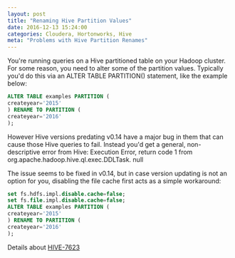 ```yaml
---
layout: post
title: "Renaming Hive Partition Values"
date: 2016-12-13 15:24:00
categories: Cloudera, Hortonworks, Hive
meta: "Problems with Hive Partition Renames"
---
```


You're running queries on a Hive partitioned table on your Hadoop cluster. For some reason, you need to alter some of the partition values.
Typically you'd do this via an ALTER TABLE PARTITION() statement, like the example below:

```sql
ALTER TABLE examples PARTITION (
createyear='2015'
) RENAME TO PARTITION (
createyear='2016'
);
```

However Hive versions predating v0.14 have a major bug in them that can cause those Hive queries to fail. Instead you'd get a general, non-descriptive error from Hive:
Execution Error, return code 1 from org.apache.hadoop.hive.ql.exec.DDLTask. null

The issue seems to be fixed in v0.14, but in case version updating is not an option for you, disabling the file cache first acts as a simple workaround:

```sql
set fs.hdfs.impl.disable.cache=false; 
set fs.file.impl.disable.cache=false; 
ALTER TABLE examples PARTITION (
createyear='2015'
) RENAME TO PARTITION (
createyear='2016'
);
```

Details about [HIVE-7623](https://issues.apache.org/jira/browse/HIVE-7623)

